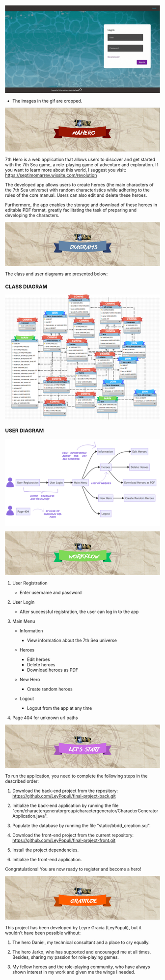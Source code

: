 ![demo-gif](./src/assets/readme-images/gif.gif)
* The images in the gif are cropped.

![title-img](./src/assets/readme-images/title.png)

7th Hero is a web application that allows users to discover and get started with the 7th Sea game, a role-playing game of adventure and exploration. If you want to learn more about this world, I suggest you visit: https://septimomarrev.wixsite.com/revolution

The developed app allows users to create heroes (the main characters of the 7th Sea universe) with random characteristics while adhering to the rules of the core manual. Users can also edit and delete these heroes.

Furthermore, the app enables the storage and download of these heroes in editable PDF format, greatly facilitating the task of preparing and developing the characters.

![diagrams-img](./src/assets/readme-images/diagrams.png)

The class and user diagrams are presented below:

### CLASS DIAGRAM

![class-diagram](./src/assets/readme-images/class-diagram.png)

### USER DIAGRAM

![user-diagram](./src/assets/readme-images/user-diagram.png)

![workflow-img](./src/assets/readme-images/workflow.png)

1. User Registration
   - Enter username and password

2. User Login
   - After successful registration, the user can log in to the app

3. Main Menu 
   - Information
      - View information about the 7th Sea universe

   - Heroes
     - Edit heroes
     - Delete heroes
     - Download heroes as PDF

    - New Hero
      - Create random heroes

    - Logout
       - Logout from the app at any time

4. Page 404 for unknown url paths

![start-img](./src/assets/readme-images/start.png)

To run the application, you need to complete the following steps in the described order:

1. Download the back-end project from the repository: https://github.com/LeyPopuli/final-project-back.git

2. Initialize the back-end application by running the file "com/charactergeneratorgroup/charactergenerator/CharacterGeneratorApplication.java".

3. Populate the database by running the file "static/bbdd_creation.sql".

4. Download the front-end project from the current repository: https://github.com/LeyPopuli/final-project-front.git

5. Install the project dependencies.

6. Initialize the front-end application.

Congratulations! You are now ready to register and become a hero!

![gratitude-img](./src/assets/readme-images/gratitude.png)

This project has been developed by Leyre Gracia (LeyPopuli), but it wouldn't have been possible without:

1. The hero Daniel, my technical consultant and a place to cry equally.

2. The hero Jarko, who has supported and encouraged me at all times. Besides, sharing my passion for role-playing games.

3. My fellow heroes and the role-playing community, who have always shown interest in my work and given me the wings I needed.
